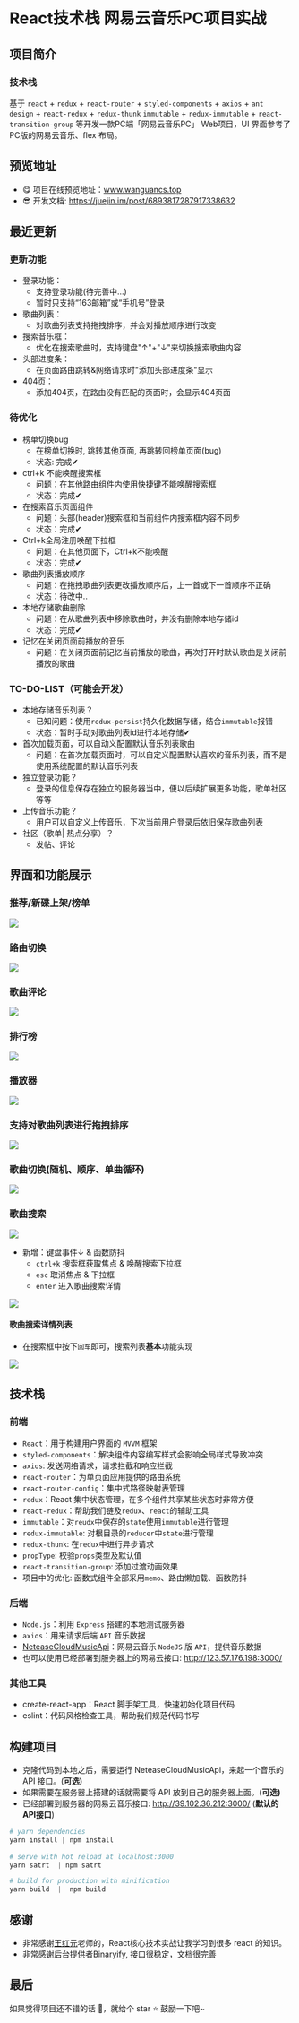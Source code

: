 # React技术栈 网易云音乐PC项目实战

## 项目简介
### 技术栈
基于 `react` + `redux` + `react-router` + `styled-components` + `axios` + `ant design` + `react-redux` + `redux-thunk` `immutable` + `redux-immutable` + `react-transition-group` 等开发一款PC端「网易云音乐PC」 Web项目，UI 界面参考了PC版的网易云音乐、flex 布局。

## 预览地址
- 😋 项目在线预览地址：www.wanguancs.top
- 😎 开发文档: https://juejin.im/post/6893817287917338632

## 最近更新
### 更新功能
- 登录功能：
  - 支持登录功能(待完善中...)
  - 暂时只支持“163邮箱”或“手机号”登录
- 歌曲列表：
  - 对歌曲列表支持拖拽排序，并会对播放顺序进行改变
- 搜索音乐框：
  - 优化在搜索歌曲时，支持键盘"↑"+"↓"来切换搜索歌曲内容
- 头部进度条：
  - 在页面路由跳转&网络请求时"添加头部进度条"显示
- 404页：
  - 添加404页，在路由没有匹配的页面时，会显示404页面

### 待优化
- 榜单切换bug
  - 在榜单切换时, 跳转其他页面, 再跳转回榜单页面(bug)
  - 状态: 完成✔
- ctrl+k 不能唤醒搜索框
  - 问题：在其他路由组件内使用快捷键不能唤醒搜索框
  - 状态：完成✔
- 在搜索音乐页面组件
  - 问题：头部(header)搜索框和当前组件内搜索框内容不同步  
  - 状态：完成✔
- Ctrl+k全局注册唤醒下拉框
  - 问题：在其他页面下，Ctrl+k不能唤醒
  - 状态：完成✔
- 歌曲列表播放顺序
  - 问题：在拖拽歌曲列表更改播放顺序后，上一首或下一首顺序不正确
  - 状态：待改中..
- 本地存储歌曲删除
  - 问题：在从歌曲列表中移除歌曲时，并没有删除本地存储id
  - 状态：完成✔
- 记忆在关闭页面前播放的音乐
  - 问题：在关闭页面前记忆当前播放的歌曲，再次打开时默认歌曲是关闭前播放的歌曲
### TO-DO-LIST（可能会开发）
- 本地存储音乐列表？
  - 已知问题：使用`redux-persist`持久化数据存储，结合`immutable`报错
  - 状态：暂时手动对歌曲列表id进行本地存储✔
- 首次加载页面，可以自动义配置默认音乐列表歌曲
  - 问题：在首次加载页面时，可以自定义配置默认喜欢的音乐列表，而不是使用系统配置的默认音乐列表
- 独立登录功能？
  - 登录的信息保存在独立的服务器当中，便以后续扩展更多功能，歌单社区等等
- 上传音乐功能？
  - 用户可以自定义上传音乐，下次当前用户登录后依旧保存歌曲列表
- 社区（歌单| 热点分享）？
  - 发帖、评论

## 界面和功能展示
### 推荐/新碟上架/榜单

![](https://cdn.jsdelivr.net/gh/wanguano/cloudPic/img/20201107223943.gif)

### 路由切换

![](https://cdn.jsdelivr.net/gh/wanguano/cloudPic/img/20201107225248.gif)


### 歌曲评论

![](https://cdn.jsdelivr.net/gh/wanguano/cloudPic/img/20201107230432.gif)


### 排行榜

![](https://cdn.jsdelivr.net/gh/wanguano/cloudPic/img/20201108133921.gif)



### 播放器

![](https://cdn.jsdelivr.net/gh/wanguano/cloudPic/img/20201108130517.gif)


### 支持对歌曲列表进行拖拽排序

![](https://cdn.jsdelivr.net/gh/wanguano/cloudPic/img/20210315165207.gif)

### 歌曲切换(随机、顺序、单曲循环)

![](https://cdn.jsdelivr.net/gh/wanguano/cloudPic/img/20201108133347.gif)




### 歌曲搜索

![](https://cdn.jsdelivr.net/gh/wanguano/cloudPic/img/20201107231246.gif)

- 新增：键盘事件↓  &  函数防抖
  - `ctrl+k` 搜索框获取焦点 & 唤醒搜索下拉框
  - `esc` 取消焦点 & 下拉框
  - `enter` 进入歌曲搜索详情

![](https://cdn.jsdelivr.net/gh/wanguano/cloudPic/img/20201107231505.gif)


#### 歌曲搜索详情列表

- 在搜索框中按下`回车`即可，搜索列表**基本**功能实现

![](https://cdn.jsdelivr.net/gh/wanguano/cloudPic/img/20201107231549.gif)



## 技术栈

### 前端

- `React`：用于构建用户界面的 `MVVM` 框架
- `styled-components`：解决组件内容编写样式会影响全局样式导致冲突
- `axios`: 发送网络请求，请求拦截和响应拦截
- `react-router`：为单页面应用提供的路由系统
- `react-router-config`：集中式路径映射表管理
- `redux`：React 集中状态管理，在多个组件共享某些状态时非常方便
- `react-redux`：帮助我们链及`redux`、`react`的辅助工具
- `immutable`：对`reudx`中保存的`state`使用`immutable`进行管理
- `redux-immutable`: 对根目录的`reducer`中`state`进行管理
- `redux-thunk`: 在`redux`中进行异步请求
- `propType`: 校验`props`类型及默认值
- `react-transition-group`: 添加过渡动画效果
- 项目中的优化: 函数式组件全部采用`memo`、路由懒加载、函数防抖

### 后端

- `Node.js`：利用 `Express` 搭建的本地测试服务器
- `axios`：用来请求后端 `API` 音乐数据
- [NeteaseCloudMusicApi](https://binaryify.github.io/NeteaseCloudMusicApi/#/)：网易云音乐 `NodeJS` 版 `API`，提供音乐数据
- 也可以使用已经部署到服务器上的网易云接口: http://123.57.176.198:3000/

### 其他工具

- create-react-app：React 脚手架工具，快速初始化项目代码
- eslint：代码风格检查工具，帮助我们规范代码书写


## 构建项目
- 克隆代码到本地之后，需要运行 NeteaseCloudMusicApi，来起一个音乐的 API 接口。(**可选)**
- 如果需要在服务器上搭建的话就需要将 API 放到自己的服务器上面。(**可选)**
- 已经部署到服务器的网易云音乐接口: http://39.102.36.212:3000/ (**默认的API接口**)

``` powershell
# yarn dependencies
yarn install | npm install
 
# serve with hot reload at localhost:3000
yarn satrt  | npm satrt

# build for production with minification
yarn build  |  npm build
```


## 感谢

- 非常感谢[王红元](https://github.com/coderwhy)老师的，React核心技术实战让我学习到很多 react 的知识。
- 非常感谢后台提供者[Binaryify](https://github.com/Binaryify/NeteaseCloudMusicApi), 接口很稳定，文档很完善


## 最后
如果觉得项目还不错的话 👏，就给个 star ⭐ 鼓励一下吧~
